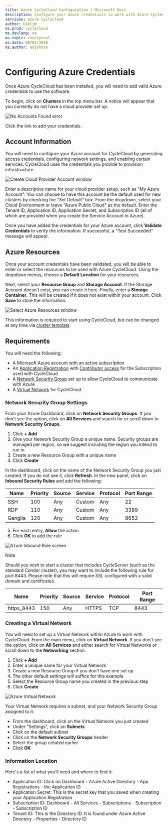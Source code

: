 ```yaml
---
title: Azure CycleCloud Configuration | Microsoft Docs
description: Configure your Azure credentials to work with Azure CycleCloud.
services: azure cyclecloud
author: KimliW
ms.prod: cyclecloud
ms.devlang: na
ms.topic: conceptual
ms.date: 08/01/2018
ms.author: adjohnso
---
```


# Configuring Azure Credentials

Once Azure CycleCloud has been installed, you will need to add valid Azure credentials to use the software.

To begin, click on **Clusters** in the top menu bar. A notice will appear that you currently do not have a cloud provider set up.

![No Accounts Found error](~/images/no_accounts_found.png)

Click the link to add your credentials.

## Account Information

You will need to configure your Azure account for CycleCloud by generating access credentials, configuring network settings, and enabling certain services. CycleCloud uses the credentials you provide to provision infrastructure.

![Create Cloud Provider Account window](~/images/validate-credentials.png)

Enter a descriptive name for your cloud provider setup, such as "My Azure Account". You can choose to have this account be the default used for new clusters by checking the "Set Default" box. From the dropdown, select your Cloud Environment or leave "Azure Public Cloud" as the default. Enter the Tenant ID, Application ID, Application Secret, and Subscription ID (all of which are provided when you create the Service Account in Azure).

Once you have added the credentials for your Azure account, click **Validate Credentials** to verify the information. If successful, a "Test Succeeded" message will appear.

## Azure Resources

Once your account credentials have been validated, you will be able to enter or select the resources to be used with Azure CycleCloud. Using the dropdown menus, choose a **Default Location** for your resources.

Next, select your **Resource Group** and **Storage Account**. If the Storage Account doesn't exist, you can create it here. Finally, enter a **Storage Container**. This will be created if it does not exist within your account. Click **Save** to store the information.

![Select Azure Resources window](~/images/provider-configuration.png)

This information is required to start using CycleCloud, but can be changed at any time via [cluster template](cluster-templates.md).

## Requirements

You will need the following:

- A Microsoft Azure account with an active subscription
- An [Application Registration](https://docs.microsoft.com/en-us/azure/active-directory/develop/active-directory-authentication-scenarios#web-application-to-web-api) with [Contributor access](https://docs.microsoft.com/en-us/azure/role-based-access-control/role-assignments-portal) for the Subscription used with CycleCloud
- A [Network Security Group](https://docs.microsoft.com/en-us/azure/virtual-network/manage-network-security-group) set up to allow CycleCloud to communicate with Azure
- A [Virtual Network](https://docs.microsoft.com/en-us/azure/virtual-network/virtual-networks-overview) for CycleCloud

### Network Security Group Settings

From your Azure Dashboard, click on **Network Security Groups**. If you don't see the option, click on **All Services** and search for or scroll down to **Network Security Groups**.

1. Click **+ Add**
2. Give your Network Security Group a unique name. Security groups are managed per region, so we suggest including the region you intend to run in.
3. Create a new Resource Group with a unique name
4. Click **Create**

In the dashboard, click on the name of the Network Security Group you just created. If you do not see it, click **Refresh**. In the new panel, click on **Inbound Security Rules** and add the following:

| Name    | Priority | Source | Service | Protocol | Port Range |
| ------- | -------- | ------ | ------- | -------- | ---------- |
| SSH     | 100      | Any    | Custom  | Any      | 22         |
| RDP     | 110      | Any    | Custom  | Any      | 3389       |
| Ganglia | 120      | Any    | Custom  | Any      | 8652       |

5. For each entry, **Allow** the action
6. Click **OK** to add the rule

![Azure Inbound Rule screen](~/images/azure_inbound_rule.png)

>[!Note]
>Should you wish to start a cluster that includes CycleServer (such as the standard Condor cluster), you may want to include the following rule for port 8443. Please note that this will require SSL configured with a valid domain and certificates.

| Name        | Priority | Source | Service | Protocol | Port Range |
| ----------- | -------- | ------ | ------- | -------- | ---------- |
| https_8443  | 150      | Any    | HTTPS   | TCP      | 8443       |

### Creating a Virtual Network

You will need to set up a Virtual Network within Azure to work with CycleCloud. From the main menu, click on **Virtual Network**. If you don't see the option, click on **All Services** and either search for Virtual Networks or scroll down to the **Networking** section.

1. Click **+ Add**
2. Enter a unique name for your Virtual Network
3. Create a new Resource Group if you don't have one set up
4. The other default settings will suffice for this example
5. Select the Resource Group name you created in the previous step
6. Click **Create**

![Azure Virtual Network](~/images/azure_virtual_network.png)

Your Virtual Network requires a subnet, and your Network Security Group assigned to it:

- From the dashboard, click on the Virtual Network you just created
- Under "Settings", click on **Subnets**
- Click on the default subnet
- Click on the **Network Security Groups** header
- Select the group created earlier
- Click **OK**

### Information Location

Here's a list of what you'll need and where to find it:

- Application ID: Click on Dashboard - Azure Active Directory - App Registrations - the Application ID
- Application Secret: This is the secret key that you saved when creating your Application Registration
- Subscription ID: Dashboard - All Services - Subscriptions - Subscription - Subscription ID
- Tenant ID: This is the Directory ID. It is found under Azure Active Directory - Properties - Directory ID
